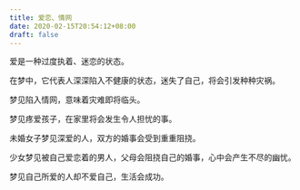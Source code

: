 ```yaml
---
title: 爱恋、情网
date: 2020-02-15T20:54:12+08:00
draft: false
---
```


爱是一种过度执着、迷恋的状态。


在梦中，它代表人深深陷入不健康的状态，迷失了自己，将会引发种种灾祸。


梦见陷入情网，意味着灾难即将临头。


梦见疼爱孩子，在家里将会发生令人担忧的事。


未婚女子梦见深爱的人，双方的婚事会受到重重阻挠。


少女梦见被自己爱恋着的男人，父母会阻挠自己的婚事，心中会产生不尽的幽忧。


梦见自己所爱的人却不爱自己，生活会成功。
